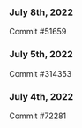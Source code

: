 ### July 8th, 2022

Commit #51659

### July 5th, 2022

Commit #314353


### July 4th, 2022

Commit #72281
